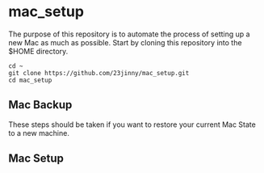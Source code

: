 # mac_setup

The purpose of this repository is to automate the process of setting up a new Mac as much as possible. Start by cloning this repository into the $HOME directory.

```
cd ~
git clone https://github.com/23jinny/mac_setup.git
cd mac_setup
```

## Mac Backup

These steps should be taken if you want to restore your current Mac State to a new machine.

## Mac Setup
